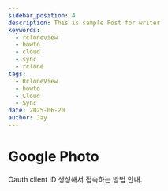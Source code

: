```yaml
---
sidebar_position: 4
description: This is sample Post for writer
keywords:
  - rcloneview
  - howto
  - cloud
  - sync
  - rclone
tags:
  - RcloneView
  - howto
  - Cloud
  - Sync
date: 2025-06-20
author: Jay
---
```


# Google Photo



Oauth client ID 생성해서 접속하는 방법 안내.

